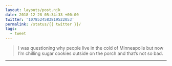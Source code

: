 ```yaml
---
layout: layouts/post.njk
date: 2018-12-28 05:34:33 +00:00
twitter: '1078524583819522053'
permalink: /status/{{ twitter }}/
tags: 
  - tweet
---
```


> I was questioning why people live in the cold of Minneapolis but now I’m chilling sugar cookies outside on the porch and that’s not so bad.

---
